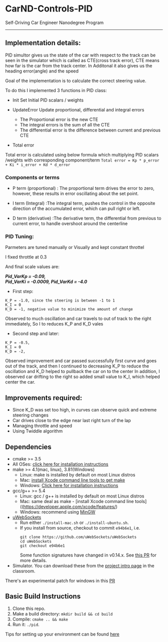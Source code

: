 # CarND-Controls-PID
Self-Driving Car Engineer Nanodegree Program

---
## Implementation details:

PID simultor gives us the state of the car with respect to the track can be seen in the simulator which
is called as CTE(cross track error), CTE means how far is the car from the track center.
In Additonal it also gives us the heading error(angle) and the speed

Goal of the implementation is to calculate the correct steering value.

To do this I implemented 3 functions in PID class:

* Init
Set Initial PID scalars / weights

* UpdateError 
Update proportional, differential and integral errors

  * The Proportional error is the new CTE
  * The integral errors is the sum of all the CTE 
  * The differential error is the difference between current and previous CTE


* Total error

Total error is calculated using below formula which multiplying PID scalars /weights with corresponding component/term
    ```
    Total error = Kp * p_error + Ki * i_error + Kd * d_error
    ```

### Components or terms

  * P term (proportional) :
  The proportional term drives the error to zero, however, these results in error oscillating about the set point.

  * I term (Integral) :The integral term, pushes the control in the opposite direction of the accumulated error, which can pull right or left.

  * D term (derivative) :The derivative term, the differential from previous to current error, to handle overshoot around the centerline


### PID Tuning:
Parmeters are tuned manually or Visually and kept constant throttel

I fixed throttle at 0.3

And final scale values are:

***Pid_VarKp = -0.09, 	
Pid_VarKi = -0.0009, 
Pid_VarKd = -4.0***

* First step: 	
```
K_P = -1.0, since the steering is between -1 to 1 
K_I = 0
K_D = -1, negative value to minimize the amount of change 
```

Observed to much oscillation and car travels to out of track to the right immediately,
So I to reduces K_P and K_D vales 

* Second step and later:	
```
K_P = -0.5, 
K_I = 0
K_D = -2, 
```

Observed improvement and car passed successfully first curve and goes out of the track, and then I continued to decreasing K_P to reduce the oscillation and K_D helped to pullback the car on to the center
In addition, I observed car drifting to the right so added small value to K_I, which helped center the car.

## Improvements required:
*	Since K_D was set too high, in curves can observe quick and extreme steering changes
*	Car drives close to the edge near last right turn of the lap 
*	Managing throttle and speed
*	Using Twiddle algorithm


## Dependencies

* cmake >= 3.5
 * All OSes: [click here for installation instructions](https://cmake.org/install/)
* make >= 4.1(mac, linux), 3.81(Windows)
  * Linux: make is installed by default on most Linux distros
  * Mac: [install Xcode command line tools to get make](https://developer.apple.com/xcode/features/)
  * Windows: [Click here for installation instructions](http://gnuwin32.sourceforge.net/packages/make.htm)
* gcc/g++ >= 5.4
  * Linux: gcc / g++ is installed by default on most Linux distros
  * Mac: same deal as make - [install Xcode command line tools]((https://developer.apple.com/xcode/features/)
  * Windows: recommend using [MinGW](http://www.mingw.org/)
* [uWebSockets](https://github.com/uWebSockets/uWebSockets)
  * Run either `./install-mac.sh` or `./install-ubuntu.sh`.
  * If you install from source, checkout to commit `e94b6e1`, i.e.
    ```
    git clone https://github.com/uWebSockets/uWebSockets 
    cd uWebSockets
    git checkout e94b6e1
    ```
    Some function signatures have changed in v0.14.x. See [this PR](https://github.com/udacity/CarND-MPC-Project/pull/3) for more details.
* Simulator. You can download these from the [project intro page](https://github.com/udacity/self-driving-car-sim/releases) in the classroom.

There's an experimental patch for windows in this [PR](https://github.com/udacity/CarND-PID-Control-Project/pull/3)

## Basic Build Instructions

1. Clone this repo.
2. Make a build directory: `mkdir build && cd build`
3. Compile: `cmake .. && make`
4. Run it: `./pid`. 

Tips for setting up your environment can be found [here](https://classroom.udacity.com/nanodegrees/nd013/parts/40f38239-66b6-46ec-ae68-03afd8a601c8/modules/0949fca6-b379-42af-a919-ee50aa304e6a/lessons/f758c44c-5e40-4e01-93b5-1a82aa4e044f/concepts/23d376c7-0195-4276-bdf0-e02f1f3c665d)

